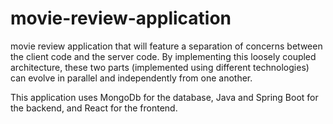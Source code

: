 # movie-review-application

movie review application that will feature a separation of concerns between the client code and the server code. By implementing this loosely coupled architecture, these two parts (implemented using different technologies) can evolve in parallel and independently from one another.

This application uses MongoDb for the database, Java and Spring Boot for the backend, and React for the frontend.

